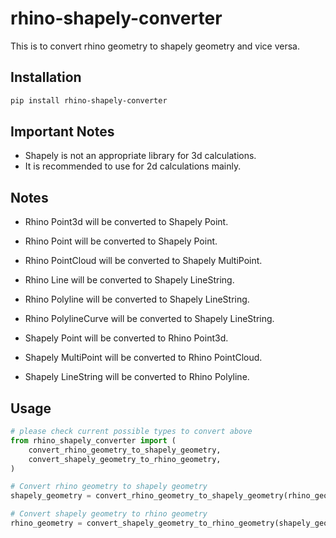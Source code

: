 # rhino-shapely-converter

This is to convert rhino geometry to shapely geometry and vice versa.

## Installation

```bash
pip install rhino-shapely-converter
```

## Important Notes

- Shapely is not an appropriate library for 3d calculations.
- It is recommended to use for 2d calculations mainly.

## Notes

- Rhino Point3d will be converted to Shapely Point.
- Rhino Point will be converted to Shapely Point.
- Rhino PointCloud will be converted to Shapely MultiPoint.
- Rhino Line will be converted to Shapely LineString.
- Rhino Polyline will be converted to Shapely LineString.
- Rhino PolylineCurve will be converted to Shapely LineString.

- Shapely Point will be converted to Rhino Point3d.
- Shapely MultiPoint will be converted to Rhino PointCloud.
- Shapely LineString will be converted to Rhino Polyline.

## Usage

```python
# please check current possible types to convert above
from rhino_shapely_converter import (
    convert_rhino_geometry_to_shapely_geometry,
    convert_shapely_geometry_to_rhino_geometry,
)

# Convert rhino geometry to shapely geometry
shapely_geometry = convert_rhino_geometry_to_shapely_geometry(rhino_geometry)

# Convert shapely geometry to rhino geometry
rhino_geometry = convert_shapely_geometry_to_rhino_geometry(shapely_geometry)
```
